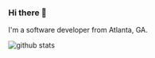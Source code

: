 ### Hi there 👋

I'm a software developer from Atlanta, GA.

![github stats](https://github-readme-stats.vercel.app/api?username=kevnm67&count_private=true&theme=nord&hide_border=true&show_icons=true)

<!--
**kevnm67/kevnm67** is a ✨ _special_ ✨ repository because its `README.md` (this file) appears on your GitHub profile.

Here are some ideas to get you started:

- 🔭 I’m currently working on ...
- 🌱 I’m currently learning ...
- 👯 I’m looking to collaborate on ...
- 🤔 I’m looking for help with ...
- 💬 Ask me about ...
- 📫 How to reach me: ...
- 😄 Pronouns: ...
- ⚡ Fun fact: ...

[![Top Langs](https://github-readme-stats.vercel.app/api/top-langs/?username=kevnm67&layout=compact&count_private=true&theme=nord)](https://github.com/anuraghazra/github-readme-stats)

-->
